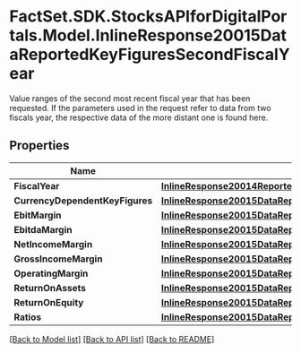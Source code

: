 # FactSet.SDK.StocksAPIforDigitalPortals.Model.InlineResponse20015DataReportedKeyFiguresSecondFiscalYear
Value ranges of the second most recent fiscal year that has been requested. If the parameters used in the request refer to data from two fiscals year, the respective data of the more distant one is found here.

## Properties

Name | Type | Description | Notes
------------ | ------------- | ------------- | -------------
**FiscalYear** | [**InlineResponse20014ReportedKeyFiguresFirstFiscalYearFiscalYear**](InlineResponse20014ReportedKeyFiguresFirstFiscalYearFiscalYear.md) |  | [optional] 
**CurrencyDependentKeyFigures** | [**InlineResponse20015DataReportedKeyFiguresFirstFiscalYearCurrencyDependentKeyFigures**](InlineResponse20015DataReportedKeyFiguresFirstFiscalYearCurrencyDependentKeyFigures.md) |  | [optional] 
**EbitMargin** | [**InlineResponse20015DataReportedKeyFiguresFirstFiscalYearEbitMargin**](InlineResponse20015DataReportedKeyFiguresFirstFiscalYearEbitMargin.md) |  | [optional] 
**EbitdaMargin** | [**InlineResponse20015DataReportedKeyFiguresFirstFiscalYearEbitdaMargin**](InlineResponse20015DataReportedKeyFiguresFirstFiscalYearEbitdaMargin.md) |  | [optional] 
**NetIncomeMargin** | [**InlineResponse20015DataReportedKeyFiguresFirstFiscalYearNetIncomeMargin**](InlineResponse20015DataReportedKeyFiguresFirstFiscalYearNetIncomeMargin.md) |  | [optional] 
**GrossIncomeMargin** | [**InlineResponse20015DataReportedKeyFiguresFirstFiscalYearGrossIncomeMargin**](InlineResponse20015DataReportedKeyFiguresFirstFiscalYearGrossIncomeMargin.md) |  | [optional] 
**OperatingMargin** | [**InlineResponse20015DataReportedKeyFiguresFirstFiscalYearOperatingMargin**](InlineResponse20015DataReportedKeyFiguresFirstFiscalYearOperatingMargin.md) |  | [optional] 
**ReturnOnAssets** | [**InlineResponse20015DataReportedKeyFiguresFirstFiscalYearReturnOnAssets**](InlineResponse20015DataReportedKeyFiguresFirstFiscalYearReturnOnAssets.md) |  | [optional] 
**ReturnOnEquity** | [**InlineResponse20015DataReportedKeyFiguresFirstFiscalYearReturnOnEquity**](InlineResponse20015DataReportedKeyFiguresFirstFiscalYearReturnOnEquity.md) |  | [optional] 
**Ratios** | [**InlineResponse20015DataReportedKeyFiguresFirstFiscalYearRatios**](InlineResponse20015DataReportedKeyFiguresFirstFiscalYearRatios.md) |  | [optional] 

[[Back to Model list]](../README.md#documentation-for-models) [[Back to API list]](../README.md#documentation-for-api-endpoints) [[Back to README]](../README.md)

